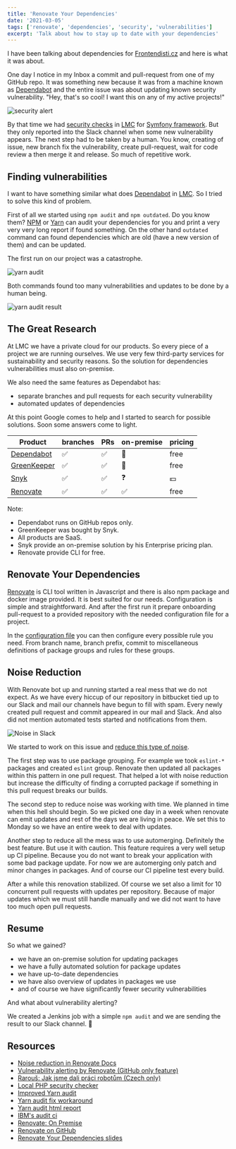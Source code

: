 ```yaml
---
title: 'Renovate Your Dependencies'
date: '2021-03-05'
tags: ['renovate', 'dependencies', 'security', 'vulnerabilities']
excerpt: 'Talk about how to stay up to date with your dependencies'
---
```


I have been talking about dependencies for [Frontendisti.cz][frontendisti] and here is what it was about.

One day I notice in my Inbox a commit and pull-request from one of my GitHub repo.
It was something new because it was from a machine known as [Dependabot][dependabot] and the entire issue was about updating
known security vulnerability. "Hey, that's so cool! I want this on any of my active projects!"

![security alert](./github-dependabot.png 'Securit alert from dependabot')

By that time we had [security checks](https://github.com/FriendsOfPHP/security-advisories) in [LMC][lmc] for [Symfony framework][symfony]. But they only reported into the Slack channel
when some new vulnerability appears. The next step had to be taken by a human. You know, creating of issue, new branch
fix the vulnerability, create pull-request, wait for code review a then merge it and release. So much of repetitive work.

## Finding vulnerabilities

I want to have something similar what does [Dependabot][dependabot] in [LMC][lmc]. So I tried to solve this kind of problem.

First of all we started using `npm audit` and `npm outdated`. Do you know them? [NPM][npm-audit] or [Yarn][yarn-audit] can audit your dependencies
for you and print a very very very long report if found something. On the other hand `outdated` command can found dependencies
which are old (have a new version of them) and can be updated.

The first run on our project was a catastrophe.

![yarn audit](./audit.gif 'Running audit on our project')

Both commands found too many vulnerabilities and updates to be done by a human being.

![yarn audit result](./audit-result.png 'Result of audit on our project')

## The Great Research

At LMC we have a private cloud for our products. So every piece of a project we are running ourselves.
We use very few third-party services for sustainability and security reasons. So the solution for
dependencies vulnerabilities must also on-premise.

We also need the same features as Dependabot has:

- separate branches and pull requests for each security vulnerability
- automated updates of dependencies

At this point Google comes to help and I started to search for possible solutions. Soon some answers come to light.

| Product                    | branches | PRs | on-premise | pricing |
| -------------------------- | -------- | --- | ---------- | ------- |
| [Dependabot][dependabot]   | ✅       | ✅  | 🚫         | free    |
| [GreenKeeper][greenkeeper] | ✅       | ✅  | 🚫         | free    |
| [Snyk][snyk]               | ✅       | ✅  | ❓         | 💵      |
| [Renovate][renovate]       | ✅       | ✅  | ✅         | free    |

Note:

- Dependabot runs on GitHub repos only.
- GreenKeeper was bought by Snyk.
- All products are SaaS.
- Snyk provide an on-premise solution by his Enterprise pricing plan.
- Renovate provide CLI for free.

## Renovate Your Dependencies

[Renovate][renovate] is CLI tool written in Javascript and there is also npm package and docker image provided.
It is best suited for our needs. Configuration is simple and straightforward. And after the first run it
prepare onboarding pull-request to a provided repository with the needed configuration file for a project.

In the [configuration file][renovate-configuration] you can then configure every possible rule you need. From branch name, branch prefix, commit to miscellaneous definitions of package groups and rules for these groups.

## Noise Reduction

With Renovate bot up and running started a real mess that we do not expect. As we have every hiccup of our repository in bitbucket tied up to our Slack and mail our channels have begun to fill with spam. Every newly created pull request and commit appeared in our mail and Slack. And also did not mention automated tests started and notifications from them.

![Noise in Slack](slack-noise-3.png 'Noise in Slack')

We started to work on this issue and [reduce this type of noise][renovate-noise-reduction].

The first step was to use package grouping. For example we took `eslint-*` packages and created `eslint` group. Renovate then updated all packages within this pattern in one pull request. That helped a lot with noise reduction but increase the difficulty of finding a corrupted package if something in this pull request breaks our builds.

The second step to reduce noise was working with time. We planned in time when this hell should begin. So we picked one day in a week when renovate can emit updates and rest of the days we are living in peace. We set this to Monday so we have an entire week to deal with updates.

Another step to reduce all the mess was to use automerging. Definitely the best feature. But use it with caution. This feature requires a very well setup up CI pipeline. Because you do not want to break your application with some bad package update. For now we are automerging only patch and minor changes in packages. And of course our CI pipeline test every build.

After a while this renovation stabilized. Of course we set also a limit for 10 concurrent pull requests with updates per repository. Because of major updates which we must still handle manually and we did not want to have too much open pull requests.

## Resume

So what we gained?

- we have an on-premise solution for updating packages
- we have a fully automated solution for package updates
- we have up-to-date dependencies
- we have also overview of updates in packages we use
- and of course we have significantly fewer security vulnerabilities

And what about vulnerability alerting?

We created a Jenkins job with a simple `npm audit` and we are sending the result to our Slack channel. 🎉

## Resources

- [Noise reduction in Renovate Docs][renovate-noise-reduction]
- [Vulnerability alerting by Renovate (GitHub only feature)][renovate-vulnerability-alerts]
- [Rarouš: Jak jsme dali práci robotům (Czech only)][rarous-prace-robotum]
- [Local PHP security checker][github-php-security-checker]
- [Improved Yarn audit][github-improved-yarn-audit]
- [Yarn audit fix workaround][dev-yarn-audit-fix]
- [Yarn audit html report][github-yarn-audit-html]
- [IBM's audit ci][ibm-audit-ci]
- [Renovate: On Premise][renovate-on-premises]
- [Renovate on GitHub][github-renovate]
- [Renovate Your Dependencies slides][frontendisti-slides]

[frontendisti]: https://frontendisti.cz/
[dependabot]: https://dependabot.com/
[lmc]: https://www.lmc.eu/
[symfony]: https://symfony.com/
[npm-audit]: https://docs.npmjs.com/cli/v7/commands/npm-audit
[yarn-audit]: https://classic.yarnpkg.com/en/docs/cli/audit/
[greenkeeper]: https://greenkeeper.io/
[snyk]: https://snyk.io/
[renovate]: https://www.whitesourcesoftware.com/free-developer-tools/renovate/
[renovate-configuration]: https://docs.renovatebot.com/configuration-options/
[renovate-noise-reduction]: https://docs.renovatebot.com/noise-reduction/
[renovate-vulnerability-alerts]: https://docs.renovatebot.com/configuration-options/#vulnerabilityalerts
[rarous-prace-robotum]: https://www.rarous.net/weblog/2018/09/28/jak-jsme-dali-praci-robotum.html
[github-php-security-checker]: https://github.com/fabpot/local-php-security-checker
[github-improved-yarn-audit]: https://github.com/djfdyuruiry/improved-yarn-audit
[dev-yarn-audit-fix]: https://dev.to/antongolub/yarn-audit-fix-workaround-i2a
[github-yarn-audit-html]: https://github.com/davityavryan/yarn-audit-html
[ibm-audit-ci]: https://github.com/IBM/audit-ci
[renovate-on-premises]: https://www.whitesourcesoftware.com/free-developer-tools/renovate/on-premises
[github-renovate]: https://github.com/renovatebot/renovate
[frontendisti-slides]: https://frontendisti-renovate-your-dependencies.netlify.app/
